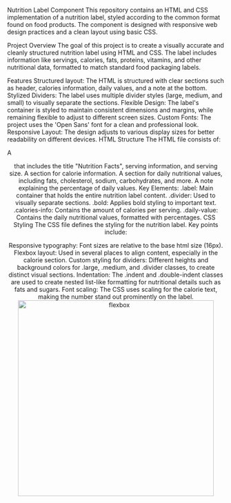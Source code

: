 Nutrition Label Component
This repository contains an HTML and CSS implementation of a nutrition label, styled according to the common format found on food products. The component is designed with responsive web design practices and a clean layout using basic CSS.

Project Overview
The goal of this project is to create a visually accurate and cleanly structured nutrition label using HTML and CSS. The label includes information like servings, calories, fats, proteins, vitamins, and other nutritional data, formatted to match standard food packaging labels.

Features
Structured layout: The HTML is structured with clear sections such as header, calories information, daily values, and a note at the bottom.
Stylized Dividers: The label uses multiple divider styles (large, medium, and small) to visually separate the sections.
Flexible Design: The label's container is styled to maintain consistent dimensions and margins, while remaining flexible to adjust to different screen sizes.
Custom Fonts: The project uses the 'Open Sans' font for a clean and professional look.
Responsive Layout: The design adjusts to various display sizes for better readability on different devices.
HTML Structure
The HTML file consists of:

A <header> that includes the title "Nutrition Facts", serving information, and serving size.
A section for calorie information.
A section for daily nutritional values, including fats, cholesterol, sodium, carbohydrates, and more.
A note explaining the percentage of daily values.
Key Elements:
.label: Main container that holds the entire nutrition label content.
.divider: Used to visually separate sections.
.bold: Applies bold styling to important text.
.calories-info: Contains the amount of calories per serving.
.daily-value: Contains the daily nutritional values, formatted with percentages.
CSS Styling
The CSS file defines the styling for the nutrition label. Key points include:

Responsive typography: Font sizes are relative to the base html size (16px).
Flexbox layout: Used in several places to align content, especially in the calorie section.
Custom styling for dividers: Different heights and background colors for .large, .medium, and .divider classes, to create distinct visual sections.
Indentation: The .indent and .double-indent classes are used to create nested list-like formatting for nutritional details such as fats and sugars.
Font scaling: The CSS uses scaling for the calorie text, making the number stand out prominently on the label.
<img width="454" alt="flexbox" src="https://github.com/user-attachments/assets/6618b75d-6988-4e4f-938b-b75a36b6bff6">

